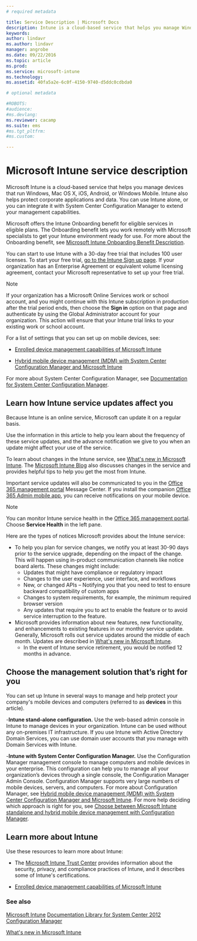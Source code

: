 ```yaml
---
# required metadata

title: Service Description | Microsoft Docs
description: Intune is a cloud-based service that helps you manage Windows, iOS, Mac OS X, Android, and Windows Mobile devices.
keywords:
author: lindavr
ms.author: lindavr
manager: angrobe
ms.date: 09/22/2016
ms.topic: article
ms.prod:
ms.service: microsoft-intune
ms.technology:
ms.assetid: 40fa5a2e-6c0f-4150-9740-d5ddc0cdbda0

# optional metadata

#ROBOTS:
#audience:
#ms.devlang:
ms.reviewer: cacamp
ms.suite: ems
#ms.tgt_pltfrm:
#ms.custom:

---
```


# Microsoft Intune service description

Microsoft Intune is a cloud-based service that helps you manage devices that run Windows, Mac OS X, iOS, Android, or Windows Mobile. Intune also helps protect corporate applications and data. You can use Intune alone, or you can integrate it with System Center Configuration Manager to extend your management capabilities.

Microsoft offers the Intune Onboarding benefit for eligible services in eligible plans. The Onboarding benefit lets you work remotely with Microsoft specialists to get your Intune environment ready for use. For more about the Onboarding benefit, see [Microsoft Intune Onboarding Benefit Description](http://go.microsoft.com/fwlink/?LinkId=619281).

You can start to use Intune with a 30-day free trial that includes 100 user licenses. To start your free trial, [go to the Intune Sign up page](http://www.microsoft.com/en-us/server-cloud/products/microsoft-intune/). If your organization has an Enterprise Agreement or equivalent volume licensing agreement, contact your Microsoft representative to set up your free trial.

> [!NOTE]
> If your organization has a Microsoft Online Services work or school account, and you might continue with this Intune subscription in production after the trial period ends, then choose the **Sign in** option on that page and authenticate by using the Global Administrator account for your organization. This action will ensure that your Intune trial links to your existing work or school account.

For a list of settings that you can set up on mobile devices, see:

-   [Enrolled device management capabilities of Microsoft Intune](/intune/get-started/mobile-device-management-capabilities-in-microsoft-intune)

-   [Hybrid mobile device management (MDM) with System Center Configuration Manager and Microsoft Intune](https://technet.microsoft.com/library/mt627883.aspx)

For more about System Center Configuration Manager, see [Documentation  for System Center Configuration Manager](https://technet.microsoft.com/library/mt346023.aspx).

## Learn how Intune service updates affect you
Because Intune is an online service, Microsoft can update it on a regular basis.

Use the information in this article to help you learn about the frequency of these service updates, and the advance notification we give to you when an update might affect your use of the service.

To learn about changes in the  Intune service, see [What's new in Microsoft Intune](/intune/deploy-use/whats-new-in-microsoft-intune). The [Microsoft Intune Blog](http://blogs.technet.com/b/microsoftintune/) also discusses changes in the service and provides helpful tips to help you get the most from Intune.

Important service updates will also be communicated to you in the [Office 365 management portal](https://portal.office.com/Admin/Default.aspx) Message Center. If you install the companion [Office 365 Admin mobile app](https://support.office.com/article/Office-365-Admin-Mobile-App-e16f6421-2a1a-4142-bf9d-9846600a060a), you can receive notifications on your mobile device.

> [!NOTE]
> You can monitor Intune service health in the [Office 365 management portal](https://portal.office.com/Admin/Default.aspx). Choose **Service Health** in the left pane.  

Here are the types of notices Microsoft provides about the Intune service:
-   To help you plan for service changes, we notify you at least 30-90 days prior to the service upgrade, depending on the impact of the change. This will happen using in-product communication channels like notice board alerts. These changes might include:
    * Updates that might have compliance or regulatory impact
    * Changes to the user experience, user interface, and workflows
    * New, or changed APIs – Notifying you that you need to test to ensure backward compatibility of custom apps
    * Changes to system requirements, for example, the minimum required browser version
    * Any updates that require you to act to enable the feature or to avoid service interruption to the feature.
-   Microsoft provides information about new features, new functionality, and enhancements to existing features in our monthly service update. Generally, Microsoft rolls out service updates around the middle of each month. Updates are described in  [What's new in Microsoft Intune](/intune/deploy-use/whats-new-in-microsoft-intune).
    -   In the event of Intune service retirement, you would be notified 12 months in advance.

## Choose the management solution that’s right for you
You can set up Intune in several ways to manage and help protect your company's mobile devices and computers (referred to as **devices** in this article).

-**Intune stand-alone configuration.** Use the web-based admin console in Intune to manage devices in your organization. Intune can be used without any on-premises IT infrastructure. If you use Intune with Active Directory Domain Services, you can use domain user accounts that you manage with Domain Services with Intune.

-**Intune with System Center Configuration Manager.** Use the Configuration Manager management console to manage computers and mobile devices in your enterprise. This configuration can help you to manage all your organization’s devices through a single console, the Configuration Manager Admin Console. Configuration Manager supports very large numbers of mobile devices, servers, and computers. For more about Configuration Manager, see [Hybrid mobile device management (MDM) with System Center Configuration Manager and Microsoft Intune](https://technet.microsoft.com/library/mt627883.aspx). For more help deciding which approach is right for you, see [Choose between Microsoft Intune standalone and hybrid mobile device management with Configuration Manager](https://technet.microsoft.com/en-us/library/mt706478.aspx).


## Learn more about Intune
Use these resources to learn more about Intune:

- The [Microsoft Intune Trust Center](http://www.microsoft.com/en-us/server-cloud/products/intune-trust-center/) provides information about the security, privacy, and compliance practices of Intune, and it describes some of Intune's certifications.

- [Enrolled device management capabilities of Microsoft Intune](/intune/get-started/mobile-device-management-capabilities-in-microsoft-intune)

### See also
[Microsoft Intune](https://docs.microsoft.com/intune/)
[Documentation Library for System Center 2012 Configuration Manager](https://technet.microsoft.com/library/gg682041.aspx)

[What's new in Microsoft Intune](/intune/deploy-use/whats-new-in-microsoft-intune)

